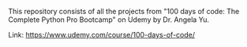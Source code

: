 This repository consists of all the projects from "100 days of code: The Complete Python Pro Bootcamp" on Udemy by Dr. Angela Yu.

Link: https://www.udemy.com/course/100-days-of-code/
